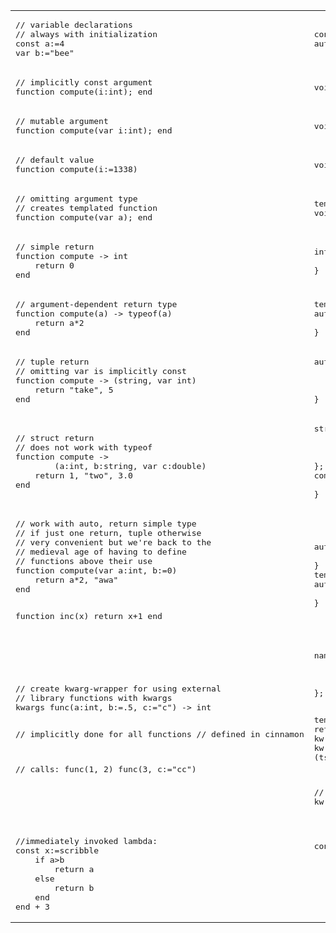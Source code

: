 <table><tr><td><pre>
// variable declarations
// always with initialization
const a:=4
var b:="bee"
</pre>
</td><td>
<pre>
const auto a=4;
auto b="bee";
</pre>
</td></tr><tr><td><pre>
// implicitly const argument
function compute(i:int); end
</pre>
</td><td>
<pre>
void compute(const int i){}
</pre>
</td></tr><tr><td><pre>
// mutable argument
function compute(var i:int); end
</pre>
</td><td>
<pre>
void compute(int i){}
</pre>
</td></tr><tr><td><pre>
// default value
function compute(i:=1338)
</pre>
</td><td>
<pre>
void compute(decltype(1338) i=1338){}
</pre>
</td></tr><tr><td><pre>
// omitting argument type
// creates templated function
function compute(var a); end
</pre>
</td><td>
<pre>
template <typename T0>
void compute(T0 a){}
</pre>
</td></tr><tr><td><pre>
// simple return
function compute -> int
    return 0
end
</pre>
</td><td>
<pre>
int compute(){
    return 0;
}
</pre>
</td></tr><tr><td><pre>
// argument-dependent return type
function compute(a) -> typeof(a)
    return a*2
end
</pre>
</td><td>
<pre>
template &lt;typename T0>
auto compute(T0 a) -> decltype(a){
    return a*2;
}
</pre>
</td></tr><tr><td><pre>
// tuple return
// omitting var is implicitly const
function compute -> (string, var int)
    return "take", 5
end
</pre>
</td><td>
<pre>
auto compute() ->
        std::tuple&lt;std::string, var int>{
    return std::tuple&lt;std::string, var int>
            {"take", 5};
}
</pre>
</td></tr><tr><td><pre>
// struct return
// does not work with typeof
function compute ->
        (a:int, b:string, var c:double)
    return 1, "two", 3.0
end
</pre>
</td><td>
<pre>
struct compute__return{
    const int a;
    const std::string b;
    double c;
};
compute__return compute(){
    return {1, "two", 3.0};
}
</pre>
</td></tr><tr><td><pre>
// work with auto, return simple type
// if just one return, tuple otherwise
// very convenient but we're back to the
// medieval age of having to define
// functions above their use
function compute(var a:int, b:=0)
    return a*2, "awa"
end

function inc(x)
    return x+1
end
</pre>
</td><td>
<pre>
auto compute(int a, decltype(0) b=0){
    return std::make_tuple(a*2, "awa");
}
template &lt;typename T0>
auto inc(T0 x){
    return x+1;
}
</pre>
</td></tr><tr><td><pre>
// create kwarg-wrapper for using external
// library functions with kwargs
kwargs func(a:int, b:=.5, c:="c") -> int

// implicitly done for all functions
// defined in cinnamon

// calls:
func(1, 2)
func(3, c:="cc")
</pre>
</td><td>
<pre>
namespace func__params {
    std::size_t constexpr a = 0;
    std::size_t constexpr b = 1;
    std::size_t constexpr c = 2;
};

template&lt;typename... Ts>
int func__kwargs(Ts&&... ts) {
    return func(
        kw::arg_get&lt;0>(std::forward&lt;Ts>
                (ts)...),
        kw::arg_get&lt;1>(std::forward&lt;Ts>
                (ts)..., kw::arg&lt;1>(.5)),
        kw::arg_get&lt;2>(std::forward&lt;Ts>
                (ts)..., kw::arg&lt;2>("c"))
    );
}

// calls:
func(1, 2)
func__kwargs(3, kw::arg&lt;func__params::c>("cc")
</pre>
</td></tr><tr><td><pre>
//immediately invoked lambda:
const x:=scribble
    if a>b
        return a
    else
        return b
    end
end + 3
</pre>
</td><td>
<pre>
const auto x=[&](){
    if(a>b){
        return a;
    }
    else{
        return b;
    }() + 3;
</pre>
</td></tr></table>
